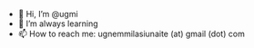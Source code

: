 - 👋 Hi, I’m @ugmi
- 🌱 I’m always learning
- 📫 How to reach me: ugnemmilasiunaite (at) gmail (dot) com

